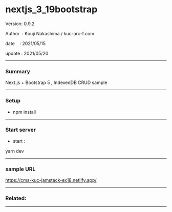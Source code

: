 ﻿# nextjs_3_19bootstrap

 Version: 0.9.2

 Author  : Kouji Nakashima / kuc-arc-f.com

 date    : 2021/05/15

 update  : 2021/05/20 

***
### Summary

Next.js + Bootstrap 5 , IndexedDB CRUD sample

***
### Setup

* npm install

***
### Start server
* start :

yarn dev

***
### sample URL
https://cms-kuc-jamstack-ex18.netlify.app/

***
### Related:

***

